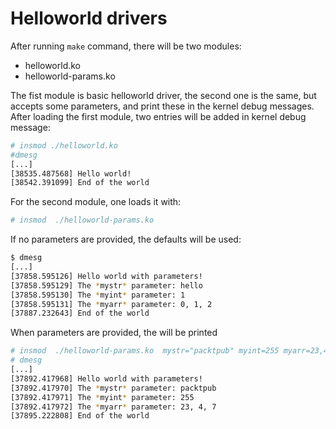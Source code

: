 # Helloworld drivers

After running `make` command, there will be two modules:

* helloworld.ko
* helloworld-params.ko

The fist module is basic helloworld driver, the second one is the same, but
accepts some parameters, and print these in the kernel debug messages.
After loading the first module, two entries will be added in kernel debug message:

```bash
# insmod ./helloworld.ko
#dmesg
[...]
[38535.487568] Hello world!
[38542.391099] End of the world
```

For the second module, one loads it with:

```bash
# insmod  ./helloworld-params.ko
```

If no parameters are provided, the defaults will be used:

```bash
$ dmesg
[...]
[37858.595126] Hello world with parameters!
[37858.595129] The *mystr* parameter: hello
[37858.595130] The *myint* parameter: 1
[37858.595131] The *myarr* parameter: 0, 1, 2
[37887.232643] End of the world
```

When parameters are provided, the will be printed


```bash
# insmod  ./helloworld-params.ko  mystr="packtpub" myint=255 myarr=23,4,7
# dmesg
[...]
[37892.417968] Hello world with parameters!
[37892.417970] The *mystr* parameter: packtpub
[37892.417971] The *myint* parameter: 255
[37892.417972] The *myarr* parameter: 23, 4, 7
[37895.222808] End of the world

```


